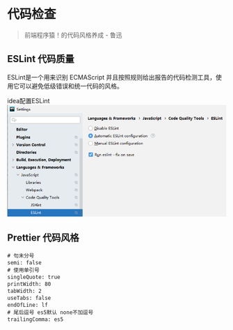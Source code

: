 # 代码检查

> 前端程序猿！的代码风格养成 - 鲁迅

## ESLint 代码质量

ESLint是一个用来识别 ECMAScript 并且按照规则给出报告的代码检测工具，使用它可以避免低级错误和统一代码的风格。

idea配置ESLint
![eslint-1](eslint-1.png)


## Prettier 代码风格

```
# 句末分号
semi: false
# 使用单引号
singleQuote: true
printWidth: 80
tabWidth: 2
useTabs: false
endOfLine: lf
# 尾后逗号 es5默认 none不加逗号
trailingComma: es5
```